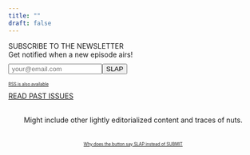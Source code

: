 ```yaml
---
title: ""
draft: false
---
```

<div id="next">
    <div id="next-episode">SUBSCRIBE TO THE NEWSLETTER</div>
    <div>Get notified when a new episode airs!</div>
  </div>
  <div style="margin-top: 10px"></div>
  <div class="flex">
    <form
      action="https://buttondown.email/api/emails/embed-subscribe/ZigSHOWTIME"
      method="post"
      class="embeddable-buttondown-form flex"
      style="flex-direction:row; flex-wrap:wrap; justify-content:center;"
    >
      <input type="hidden" value="1" name="embed"></input>
      <input type="email" name="email" id="bd-email" placeholder="your@email.com" style="padding-left: 5px"></input><input type="submit" value="SLAP"></input>
    </form>
    <div style="margin-top: 15px"></div>
    <div style="font-size: 0.6em"><a id="rss" href="https://buttondown.email/ZigSHOWTIME/rss" target="_blank">RSS is also available</a><span style="color:white;">!</span></div>
    <div style="margin-top: 10px"></div>
    <a id="archive" class="button" target="_blank" href="https://buttondown.email/ZigSHOWTIME/archive">READ PAST ISSUES</a>
    <div style="margin-top: 30px"></div>
    <div style="text-align: center; max-width: 500px; line-height: 1.2rem;">Might include other lightly editorialized content and traces of nuts.</div>
    <div style="margin-top: 30px"></div>
    <div style="font-size: 0.6em; text-align: center; line-height: 1.2rem; margin-left: 60px; margin-right: 60px;">
      <a id="rss" href="https://www.youtube.com/watch?v=GM_siEPD4Ws&t=885s" target="_blank">
        Why does the button say SLAP instead of SUBMIT</a><span style="color:white;">?</span>
    </div>
  </div>